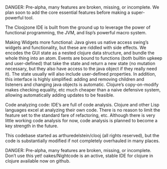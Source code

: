DANGER: Pre-alpha, many features are broken, missing, or incomplete. We plan soon to add the core essential features before making a super-powerful tool.

The Cloojzone IDE is built from the ground up to leverage the power of functional programming, the JVM, and lisp’s powerful macro system. 

Making Widgets more functional: Java gives us native access swing’s widgets and functionality, but these are riddled with side effects. We encodes the GUI state as a nested clojure data structure, and bundle the whole thing into an atom. Events are bound to functions (both builtin upkeep and user-defined) that take the state and return a new state (no mutation necessary, but they also have access to the java object if they really need it). The state usually will also include user-defined properties. In addition, this interface is highly simplified: adding and removing children and listeners and changing java objects is automatic. Clojure’s copy-on-modify makes checking equality, etc much cheaper than a naive defensive system, allowing automatically adding updates to be feasible.

Code analyzing code: IDE’s are full of code analysis. Clojure and other Lisp languages excel at analyzing their own code. There is no reason to limit the feature set to the standard fare of refactoring, etc. Although there is very little working code analysis for now, code analysis is planned to become a key strength in the future.

This codebase started as arthuredelstein/clooj (all rights reserved), but the code is substantially modified if not completely overhauled in many places.

DANGER: Pre-alpha, many features are broken, missing, or incomplete. Don’t use this yet! oakes/Nightcode is an active, stable IDE for clojure in clojure available now on github.